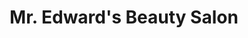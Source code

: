 ---
title: "Mr. Edward's Beauty Salon"
url: /shenandoah/mr-edwards-beauty-salon/
shop: hairdresser
---